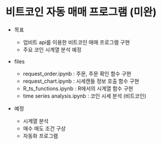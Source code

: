 # 비트코인 자동 매매 프로그램 (미완)
- 목표
  - 업비트 api를 이용한 비트코인 매매 프로그램 구현
  - 주요 코인 시계열 분석 예정

- files
  - request_order.ipynb : 주문, 주문 확인 함수 구현
  - request_chart.ipynb : 시세캔들 정보 호출 함수 구현
  - R_ts_functions.ipynb : R에서의 시계열 함수 구현
  - time series analysis.ipynb : 코인 시세 분석 (비트코인)

- 예정
  - 시계열 분석
  - 매수 매도 조건 구상
  - 자동화 프로그램
 
